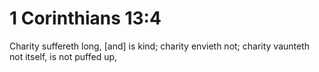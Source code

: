 # 1 Corinthians 13:4

Charity suffereth long, [and] is kind; charity envieth not; charity vaunteth not itself, is not puffed up,